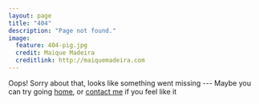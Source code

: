 ```yaml
---
layout: page
title: "404"
description: "Page not found."
image:
  feature: 404-pig.jpg
  credit: Maique Madeira
  creditlink: http://maiquemadeira.com
---  
```


Oops! Sorry about that, looks like something went missing --- Maybe you can try going [home](http://guezota.github.io), or [contact me](http://twitter.com/guezota) if you feel like it

<script type="text/javascript">
  var GOOG_FIXURL_LANG = 'en';
  var GOOG_FIXURL_SITE = '{{ site.url }}'
</script>
<script type="text/javascript"
  src="http://linkhelp.clients.google.com/tbproxy/lh/wm/fixurl.js">
</script>